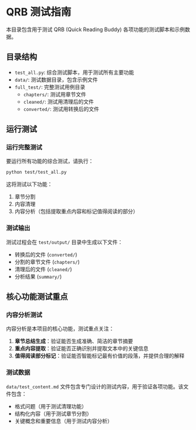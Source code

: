# QRB 测试指南

本目录包含用于测试 QRB (Quick Reading Buddy) 各项功能的测试脚本和示例数据。

## 目录结构

- `test_all.py`: 综合测试脚本，用于测试所有主要功能
- `data/`: 测试数据目录，包含示例文件
- `full_test/`: 完整测试用例目录
  - `chapters/`: 测试用章节文件
  - `cleaned/`: 测试用清理后的文件
  - `converted/`: 测试用转换后的文件

## 运行测试

### 运行完整测试

要运行所有功能的综合测试，请执行：

```bash
python test/test_all.py
```

这将测试以下功能：
1. 章节分割
2. 内容清理
3. 内容分析（包括提取重点内容和标记值得阅读的部分）

### 测试输出

测试过程会在 `test/output/` 目录中生成以下文件：
- 转换后的文件 (`converted/`)
- 分割的章节文件 (`chapters/`)
- 清理后的文件 (`cleaned/`)
- 分析结果 (`summary/`)

## 核心功能测试重点

### 内容分析测试

内容分析是本项目的核心功能，测试重点关注：

1. **章节总结生成**：验证能否生成准确、简洁的章节摘要
2. **重点内容提取**：验证能否正确识别并提取文本中的关键信息
3. **值得阅读部分标记**：验证能否智能标记最有价值的段落，并提供合理的解释

### 测试数据

`data/test_content.md` 文件包含专门设计的测试内容，用于验证各项功能。该文件包含：
- 格式问题（用于测试清理功能）
- 结构化内容（用于测试章节分割）
- 关键概念和重要信息（用于测试内容分析）
